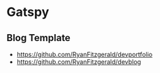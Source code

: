 # Gatspy

## Blog Template

- <https://github.com/RyanFitzgerald/devportfolio>
- <https://github.com/RyanFitzgerald/devblog>

